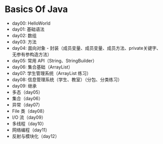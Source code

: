 # Basics Of Java

+ day00: HelloWorld
+ day01: 基础语法
+ day02: 数组
+ day03: 方法
+ day04: 面向对象 - 封装（成员变量、成员变量、成员方法、private关键字、无参有参构造方法）
+ day05: 常用 API（String、StringBuilder）
+ day06: 集合基础（ArrayList）
+ day07: 学生管理系统（ArrayList 练习）
+ day08: 信息管理系统（学生、教室）（分包、分类练习）
+ day09: 继承
+ 多态（day05）
+ 集合（day06）
+ 异常（day07）
+ File 类（day08）
+ I/O 流（day09）
+ 多线程（day10）
+ 网络编程（day11）
+ 反射与模块化（day12）


